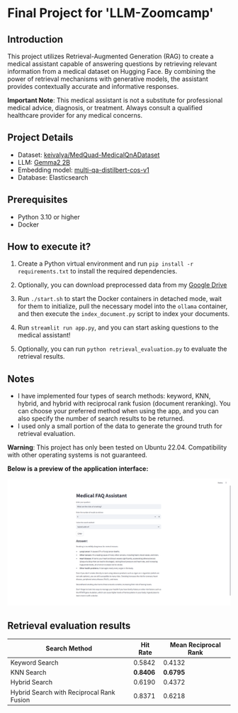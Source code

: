# Final Project for 'LLM-Zoomcamp'

## Introduction

This project utilizes Retrieval-Augmented Generation (RAG) to create a medical assistant capable of answering questions by retrieving relevant information from a medical dataset on Hugging Face. By combining the power of retrieval mechanisms with generative models, the assistant provides contextually accurate and informative responses.

**Important Note**: This medical assistant is not a substitute for professional medical advice, diagnosis, or treatment. Always consult a qualified healthcare provider for any medical concerns.

## Project Details

- Dataset: [keivalya/MedQuad-MedicalQnADataset](https://huggingface.co/datasets/keivalya/MedQuad-MedicalQnADataset)
- LLM: [Gemma2 2B](https://ollama.com/library/gemma2)
- Embedding model: [multi-qa-distilbert-cos-v1](https://huggingface.co/sentence-transformers/multi-qa-distilbert-cos-v1)
- Database: Elasticsearch

## Prerequisites

- Python 3.10 or higher
- Docker

## How to execute it?

1. Create a Python virtual environment and run `pip install -r requirements.txt` to install the required dependencies.

2. Optionally, you can download preprocessed data from my [Google Drive](https://drive.google.com/drive/folders/1BUn4VOIr4dEYbqaAO7gq19fnytYOwIYT?usp=sharing)

3. Run `./start.sh` to start the Docker containers in detached mode, wait for them to initialize, pull the necessary model into the `ollama` container, and then execute the `index_document.py` script to index your documents.

4. Run `streamlit run app.py`, and you can start asking questions to the medical assistant!

5. Optionally, you can run `python retrieval_evaluation.py` to evaluate the retrieval results.

## **Notes**

- I have implemented four types of search methods: keyword, KNN, hybrid, and hybrid with reciprocal rank fusion (document reranking). You can choose your preferred method when using the app, and you can also specify the number of search results to be returned.
- I used only a small portion of the data to generate the ground truth for retrieval evaluation.

**Warning**: This project has only been tested on Ubuntu 22.04. Compatibility with other operating systems is not guaranteed.

**Below is a preview of the application interface:**

![App Interface](app.png)

## Retrieval evaluation results

| Search Method                             | Hit Rate   | Mean Reciprocal Rank |
|-------------------------------------------|------------|----------------------|
| Keyword Search                            | 0.5842     | 0.4132               |
| KNN Search                                | **0.8406** | **0.6795**           |
| Hybrid Search                             | 0.6190     | 0.4372               |
| Hybrid Search with Reciprocal Rank Fusion | 0.8371     | 0.6218               |

